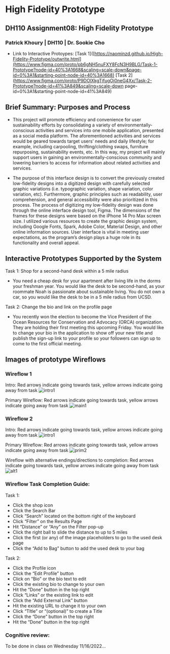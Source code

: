 # High Fidelity Prototype 

## DH110 Assignment08: High Fidelity Prototype 

### Patrick Khoury | DH110 | Dr. Sookie Cho

- Link to Interactive Protoypes: [Task 1]([https://naominzd.github.io/High-Fidelity-Prototype/outwrite.html](https://www.figma.com/proto/pb6gNH5nuFXY8FcN3H9BLG/Task-1-Prototype?node-id=40%3A1668&scaling=scale-down&page-id=0%3A1&starting-point-node-id=40%3A1668) [Task 2](https://www.figma.com/proto/P9DOlXkgTjfugOj0neG4Xx/Task-2-Prototype?node-id=41%3A849&scaling=scale-down page-id=0%3A1&starting-point-node-id=41%3A849)

## Brief Summary: Purposes and Process

- This project will promote efficiency and convenience for user sustainability efforts by consolidating a variety of environmentally-conscious activities and services into one mobile application, presented as a social media platform. The aforementioned activities and services would be geared towards target users’ needs and daily lifestyle; for example, including carpooling, thrifting/clothing swaps, furniture repurposing, sustainability events, etc. In this way, my project will mainly support users in gaining an environmentally-conscious community and lowering barriers to access for information about related activities and services.

- The purpose of this interface design is to convert the previously created low-fidelity designs into a digitized design with carefully selected graphic variations (i.e. typographic variation, shape variation, color variation, etc). Furthermore, graphic principles such as readability, user comprehension, and general accessibility were also prioritized in this process. The process of digitizing my low-fidelity design was done through the online interface design tool, Figma. The dimensions of the frames for these designs were based on the iPhone 14 Pro Max screen size. I utilized various resources to create the graphic design system, including Google Fonts, Spark, Adobe Color, Material Design, and other online information sources. User interface is vital in meeting user expectations, as the program’s design plays a huge role in its functionality and overall appeal.

## Interactive Prototypes Supported by the System

Task 1: Shop for a second-hand desk within a 5 mile radius
- You need a cheap desk for your apartment after living life in the dorms your freshman year. You would like the desk to be second-hand, as your roommate Noah is passionate about sustainable living. You do not own a car, so you would like the desk to be in a 5 mile radius from UCSD.

Task 2: Change the bio and link on the profile page
- You recently won the election to become the Vice President of the Ocean Resources for Conservation and Advocacy (ORCA) organization. They are holding their first meeting this upcoming Friday. You would like to change your bio in the application to show off your new title and publish the sign-up link to your profile so your followers can sign up to come to the first official meeting.

## Images of prototype Wireflows

### Wireflow 1

Intro:
Red arrows indicate going towards task, yellow arrows indicate going away from task
![intro1](https://user-images.githubusercontent.com/114698093/202146657-b6a6aa74-4102-46cb-ba85-b5d028d322aa.jpg)

Primary Wireflow:
Red arrows indicate going towards task, yellow arrows indicate going away from task
![main1](https://user-images.githubusercontent.com/114698093/202146897-4b23eaae-ccaa-4918-a70b-61e0e7a82fbd.png)

### Wireflow 2

Intro:
Red arrows indicate going towards task, yellow arrows indicate going away from task
![intro1](https://user-images.githubusercontent.com/114698093/202146657-b6a6aa74-4102-46cb-ba85-b5d028d322aa.jpg)

Primary Wireflow:
Red arrows indicate going towards task, yellow arrows indicate going away from task
![prim2](https://user-images.githubusercontent.com/114698093/202147228-a9f9747b-cd5a-4274-9a26-a8511bc38436.png)

Wireflow with alternative endings/directions to completion:
Red arrows indicate going towards task, yellow arrows indicate going away from task
![alt1](https://user-images.githubusercontent.com/114698093/202147665-6c26ced7-6030-43fe-bb7b-92b732a1f32a.png)


### Wireflow Task Completion Guide:

Task 1:
- Click the shop icon
- Click the Search Bar
- Click “Search” located on the bottom right of the keyboard
- Click “Filter” on the Results Page
- Hit “Distance” or “Any” on the Filter pop-up
- Click the right ball to slide the distance to up to 5 miles
- Click the first (or any) of the image placeholders to go to the used desk page
- Click the “Add to Bag” button to add the used desk to your bag

Task 2:
- Click the Profile icon
- Click the “Edit Profile” button
- Click on “Bio” or the bio text to edit
- Click the existing bio to change to your own
- Hit the “Done” button in the top right
- Click “Links” or the existing link to edit
- Click the “Add External Link” button
- Hit the existing URL to change it to your own
- Click “TItle” or “(optional)” to create a Title
- Click the “Done” button in the top right
- Hit the “Done” button in the top right 

### Cognitive review:

To be done in class on Wednesday 11/16/2022…
